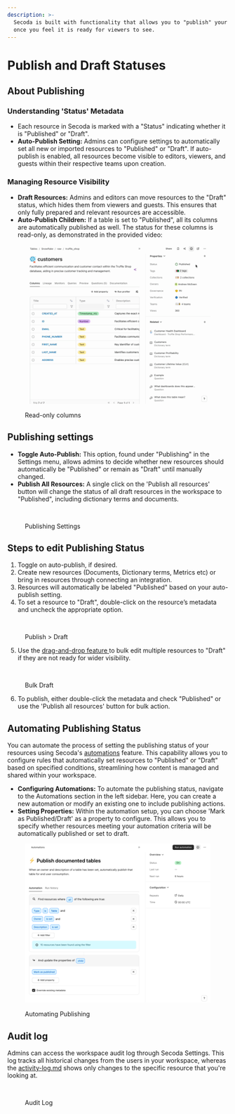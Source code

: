 ```yaml
---
description: >-
  Secoda is built with functionality that allows you to "publish" your workplace
  once you feel it is ready for viewers to see.
---
```


# Publish and Draft Statuses

## **About Publishing** <a href="#h_3a4bfd6458" id="h_3a4bfd6458"></a>

### **Understanding 'Status' Metadata**

* Each resource in Secoda is marked with a "Status" indicating whether it is "Published" or "Draft".
* **Auto-Publish Setting:** Admins can configure settings to automatically set all new or imported resources to "Published" or "Draft". If auto-publish is enabled, all resources become visible to editors, viewers, and guests within their respective teams upon creation.

### **Managing Resource Visibility**

* **Draft Resources:** Admins and editors can move resources to the "Draft" status, which hides them from viewers and guests. This ensures that only fully prepared and relevant resources are accessible.
* **Auto-Publish Children:** If a table is set to "Published", all its columns are automatically published as well. The status for these columns is read-only, as demonstrated in the provided video:

<figure><img src="../../../.gitbook/assets/Kapture 2024-05-16 at 13.44.54 (2).gif" alt=""><figcaption><p>Read-only columns</p></figcaption></figure>

## Publishing settings

* **Toggle Auto-Publish:** This option, found under "Publishing" in the Settings menu, allows admins to decide whether new resources should automatically be "Published" or remain as "Draft" until manually changed.
* **Publish All Resources:** A single click on the 'Publish all resources' button will change the status of all draft resources in the workspace to "Published", including dictionary terms and documents.

<figure><img src="https://secoda-public-media-assets.s3.amazonaws.com/deb074f5-0a14-4066-b6d8-7b817f10c396.png" alt=""><figcaption><p>Publishing Settings</p></figcaption></figure>

## Steps to edit Publishing Status

1. Toggle on auto-publish, if desired.
2. Create new resources (Documents, Dictionary terms, Metrics etc) or bring in resources through connecting an integration.
3. Resources will automatically be labeled "Published" based on your auto-publish setting.
4. To set a resource to "Draft", double-click on the resource’s metadata and uncheck the appropriate option.

<figure><img src="https://secoda-public-media-assets.s3.amazonaws.com/48243ab1-eb09-4a37-83c3-436feb60d444.gif" alt=""><figcaption><p>Publish > Draft</p></figcaption></figure>

5. Use the [drag-and-drop feature ](../../../resource-and-metadata-management/add-documentation/bulk-editing-resources.md)to bulk edit multiple resources to "Draft" if they are not ready for wider visibility.

<figure><img src="https://secoda-public-media-assets.s3.amazonaws.com/5ddc2263-0032-4156-b437-971313eba254.gif" alt=""><figcaption><p>Bulk Draft</p></figcaption></figure>

6. To publish, either double-click the metadata and check "Published" or use the 'Publish all resources' button for bulk action.

## **Automating Publishing Status**

You can automate the process of setting the publishing status of your resources using Secoda's [automations](../../../features/automations/ "mention") feature. This capability allows you to configure rules that automatically set resources to "Published" or "Draft" based on specified conditions, streamlining how content is managed and shared within your workspace.

* **Configuring Automations:** To automate the publishing status, navigate to the Automations section in the left sidebar. Here, you can create a new automation or modify an existing one to include publishing actions.
* **Setting Properties:** Within the automation setup, you can choose 'Mark as Published/Draft' as a property to configure. This allows you to specify whether resources meeting your automation criteria will be automatically published or set to draft.

<figure><img src="../../../.gitbook/assets/image (28).png" alt=""><figcaption><p>Automating Publishing</p></figcaption></figure>

## Audit log

Admins can access the workspace audit log through Secoda Settings. This log tracks all historical changes from the users in your workspace, whereas the [activity-log.md](../../../features/activity-log.md "mention") shows only changes to the specific resource that you're looking at.

<figure><img src="https://secoda-public-media-assets.s3.amazonaws.com/60cf2f4b-092b-42f2-9800-c46a2ef80be3.gif" alt=""><figcaption><p>Audit Log</p></figcaption></figure>

